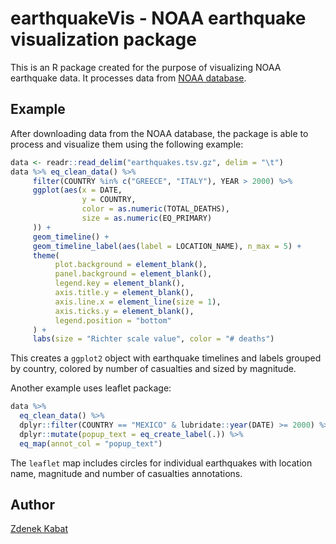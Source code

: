 # earthquakeVis - NOAA earthquake visualization package

This is an R package created for the purpose of visualizing NOAA earthquake data. It processes data from [NOAA database](https://www.ngdc.noaa.gov/nndc/struts/form?t=101650&s=1&d=1). 

## Example

After downloading data from the NOAA database, the package is able to process and visualize them using the following example:

```r
data <- readr::read_delim("earthquakes.tsv.gz", delim = "\t")
data %>% eq_clean_data() %>%
     filter(COUNTRY %in% c("GREECE", "ITALY"), YEAR > 2000) %>%
     ggplot(aes(x = DATE,
                y = COUNTRY,
                color = as.numeric(TOTAL_DEATHS),
                size = as.numeric(EQ_PRIMARY)
     )) +
     geom_timeline() +
     geom_timeline_label(aes(label = LOCATION_NAME), n_max = 5) +
     theme(
          plot.background = element_blank(),
          panel.background = element_blank(),
          legend.key = element_blank(),
          axis.title.y = element_blank(),
          axis.line.x = element_line(size = 1),
          axis.ticks.y = element_blank(),
          legend.position = "bottom"
     ) +
     labs(size = "Richter scale value", color = "# deaths")
```

This creates a `ggplot2` object with earthquake timelines and labels grouped by country, colored by number of casualties and sized by magnitude. 

Another example uses leaflet package:

```r
data %>% 
  eq_clean_data() %>% 
  dplyr::filter(COUNTRY == "MEXICO" & lubridate::year(DATE) >= 2000) %>% 
  dplyr::mutate(popup_text = eq_create_label(.)) %>% 
  eq_map(annot_col = "popup_text")
```

The `leaflet` map includes circles for individual earthquakes with location name, magnitude and number of casualties annotations.

## Author

[Zdenek Kabat](https://github.com/zkabat)
